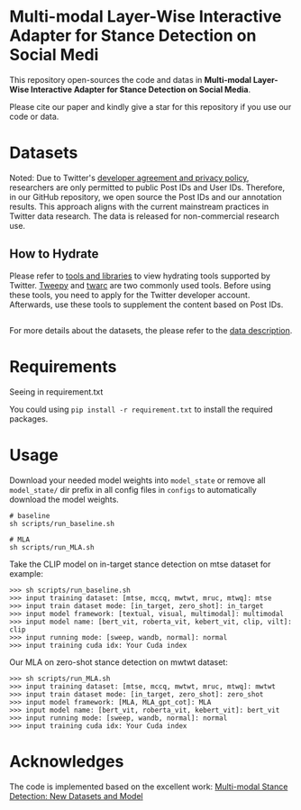 # Multi-modal Layer-Wise Interactive Adapter for Stance Detection on Social Medi

This repository open-sources the code and datas in **Multi-modal Layer-Wise Interactive Adapter for Stance Detection on Social Media**.

Please cite our paper and kindly give a star for this repository if you use our code or data.

# Datasets

Noted: Due to Twitter's [developer agreement and privacy policy](https://developer.x.com/en/more/developer-terms/agreement-and-policy), researchers are only permitted to public Post IDs and User IDs. Therefore, in our GitHub repository, we open source the Post IDs and our annotation results. This approach aligns with the current mainstream practices in Twitter data research. The data is released for non-commercial research use.

## How to Hydrate

Please refer to [tools and libraries](https://developer.x.com/en/docs/twitter-api/tools-and-libraries/v2) to view hydrating tools supported by Twitter. [Tweepy](https://github.com/tweepy/tweepy) and [twarc](https://twarc-project.readthedocs.io/en/latest/twarc2_en_us/) are two commonly used tools. Before using these tools, you need to apply for the Twitter developer account. Afterwards, use these tools to supplement the content based on Post IDs.

##

For more details about the datasets, the please refer to the [data description](./dataset/Multi-Modal-Stance-Detection/README.md).

# Requirements

Seeing in requirement.txt

You could using `pip install -r requirement.txt` to install the required packages.

# Usage

Download your needed model weights into `model_state` or remove all `model_state/` dir prefix in all config files in `configs` to automatically download the model weights.

```
# baseline
sh scripts/run_baseline.sh

# MLA
sh scripts/run_MLA.sh
```

Take the CLIP model on in-target stance detection on mtse dataset for example:

```
>>> sh scripts/run_baseline.sh
>>> input training dataset: [mtse, mccq, mwtwt, mruc, mtwq]: mtse
>>> input train dataset mode: [in_target, zero_shot]: in_target
>>> input model framework: [textual, visual, multimodal]: multimodal
>>> input model name: [bert_vit, roberta_vit, kebert_vit, clip, vilt]: clip
>>> input running mode: [sweep, wandb, normal]: normal
>>> input training cuda idx: Your Cuda index
```

Our MLA on zero-shot stance detection on mwtwt dataset:

```
>>> sh scripts/run_MLA.sh
>>> input training dataset: [mtse, mccq, mwtwt, mruc, mtwq]: mwtwt
>>> input train dataset mode: [in_target, zero_shot]: zero_shot
>>> input model framework: [MLA, MLA_gpt_cot]: MLA
>>> input model name: [bert_vit, roberta_vit, kebert_vit]: bert_vit
>>> input running mode: [sweep, wandb, normal]: normal
>>> input training cuda idx: Your Cuda index
```

# Acknowledges
The code is implemented based on the excellent work: [Multi-modal Stance Detection: New Datasets and Model](https://github.com/Leon-Francis/Multi-Modal-Stance-Detection)
